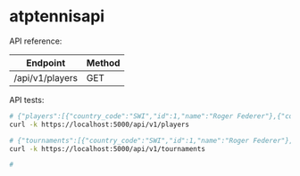 # atptennisapi

API reference:

| Endpoint | Method |
| -------- | ------ |
| /api/v1/players | GET | 

API tests:

```bash
# {"players":[{"country_code":"SWI","id":1,"name":"Roger Federer"},{"country_code":"SPA","id":2,"name":"Rafael Nadal"}]}
curl -k https://localhost:5000/api/v1/players

# {"tournaments":[{"country_code":"SWI","id":1,"name":"Roger Federer"},{"country_code":"SPA","id":2,"name":"Rafael Nadal"}]}
curl -k https://localhost:5000/api/v1/tournaments

# 
```